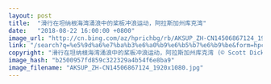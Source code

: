 ```yaml
---
layout: post
title:  "滑行在坦纳根海湾涌浪中的桨板冲浪运动，阿拉斯加州库克湾"
date:   "2018-08-22 16:00:00 +0800"
image_url: "http://cn.bing.com/az/hprichbg/rb/AKSUP_ZH-CN14506867124_1920x1080.jpg"
link: "/search?q=%e5%9d%a6%e7%ba%b3%e6%a0%b9%e6%b5%b7%e6%b9%be&form=hpcapt&mkt=zh-cn"
copyright: "滑行在坦纳根海湾涌浪中的桨板冲浪运动，阿拉斯加州库克湾 (© Scott Dickerson/Tandem Motion + Stills)"
image_hash: "b2500957fd859c322329a4b54f6e8ba9"
image_filename: "AKSUP_ZH-CN14506867124_1920x1080.jpg"
---
```

